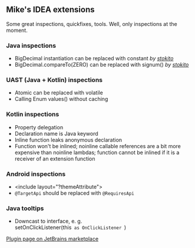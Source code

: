 
## Mike's IDEA extensions

Some great inspections, quickfixes, tools. Well, only inspections at the moment.

  <h3>Java inspections</h3>
  <ul>
    <li>BigDecimal instantiation can be replaced with constant <em>by <a href="http://github.com/stokito/">stokito</a></em></li>
    <li>BigDecimal.compareTo(ZERO) can be replaced with signum() <em>by <a href="http://github.com/stokito/">stokito</a></em></li>
  </ul>

  <h3>UAST (Java + Kotlin) inspections</h3>
  <ul>
    <li>Atomic can be replaced with volatile</li>
    <li>Calling Enum values() without caching</li>
  </ul>

  <h3>Kotlin inspections</h3>
  <ul>
    <li>Property delegation</li>
    <li>Declaration name is Java keyword</li>
    <li>Inline function leaks anonymous declaration</li>
    <li>Function won't be inlined;
      noinline callable references are a bit more expensive than noinline lambdas;
      function cannot be inlined if it is a receiver of an extension function</li>
  </ul>

  <h3>Android inspections</h3>
  <ul>
    <li>&lt;include layout="?themeAttribute"&gt;</li>
    <li><code>@TargetApi</code> should be replaced with <code>@RequiresApi</code></li>
  </ul>

  <h3>Java tooltips</h3>
  <ul>
    <li>Downcast to interface, e. g.<br/>setOnClickListener(this<code> as OnClickListener </code>)</li>
  </ul>

  [Plugin page on JetBrains marketplace](https://plugins.jetbrains.com/plugin/12690-mike-s-idea-extensions)
